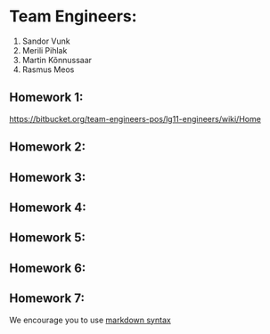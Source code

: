 # Team Engineers:
1. Sandor Vunk 
2. Merili Pihlak
3. Martin Kõnnussaar
4. Rasmus Meos 

## Homework 1:
https://bitbucket.org/team-engineers-pos/lg11-engineers/wiki/Home

## Homework 2:
<Links to the solution>

## Homework 3:
<Links to the solution>

## Homework 4:
<Links to the solution>

## Homework 5:
<Links to the solution>

## Homework 6:
<Links to the solution>

## Homework 7:
<Links to the solution>

We encourage you to use [markdown syntax](https://confluence.atlassian.com/bitbucketserver/markdown-syntax-guide-776639995.html)